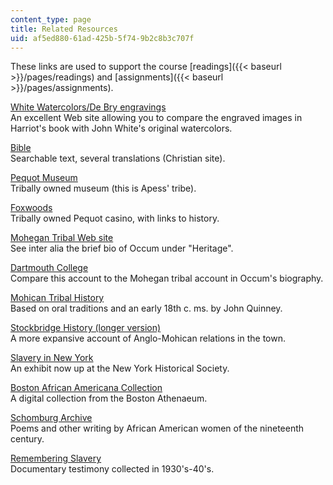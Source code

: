 ```yaml
---
content_type: page
title: Related Resources
uid: af5ed880-61ad-425b-5f74-9b2c8b3c707f
---
```


These links are used to support the course [readings]({{< baseurl >}}/pages/readings) and [assignments]({{< baseurl >}}/pages/assignments).

[White Watercolors/De Bry engravings](http://www.virtualjamestown.org/images/white_debry_html/introduction.html)  
An excellent Web site allowing you to compare the engraved images in Harriot's book with John White's original watercolors.

[Bible](http://www.biblegateway.com/)  
Searchable text, several translations (Christian site).

[Pequot Museum](http://www.pequotmuseum.org/)  
Tribally owned museum (this is Apess' tribe).

[Foxwoods](http://www.foxwoods.com/)  
Tribally owned Pequot casino, with links to history.

[Mohegan Tribal Web site](http://www.mohegan.nsn.us/)  
See inter alia the brief bio of Occum under "Heritage".

[Dartmouth College](http://www.dartmouth.edu/home/about/history.html)  
Compare this account to the Mohegan tribal account in Occum's biography.

[Mohican Tribal History](https://www.mohican.com/our-history/)  
Based on oral traditions and an early 18th c. ms. by John Quinney.

[Stockbridge History (longer version)](https://www.mohican.com/origin-early-history/)  
A more expansive account of Anglo-Mohican relations in the town.

[Slavery in New York](http://www.slaveryinnewyork.org/)  
An exhibit now up at the New York Historical Society.

[Boston African Americana Collection](http://www.bostonathenaeum.org/)  
A digital collection from the Boston Athenaeum.

[Schomburg Archive](https://archive-it.org/home/schomburgcenter?show=Sites)  
Poems and other writing by African American women of the nineteenth century.

[Remembering Slavery](http://www.uncg.edu/~jpbrewer/remember/)  
Documentary testimony collected in 1930's-40's.